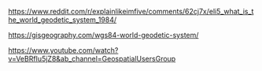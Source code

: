 https://www.reddit.com/r/explainlikeimfive/comments/62cj7x/eli5_what_is_the_world_geodetic_system_1984/

https://gisgeography.com/wgs84-world-geodetic-system/

https://www.youtube.com/watch?v=VeBRfIu5jZ8&ab_channel=GeospatialUsersGroup